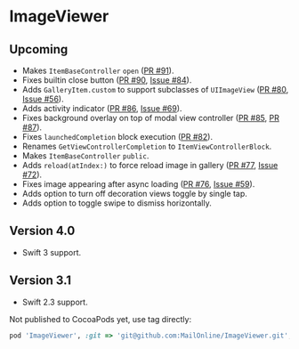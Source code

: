 # ImageViewer

## Upcoming

* Makes `ItemBaseController` `open` ([PR #91](https://github.com/MailOnline/ImageViewer/pull/91)).
* Fixes builtin close button ([PR #90](https://github.com/MailOnline/ImageViewer/pull/90), [Issue #84](https://github.com/MailOnline/ImageViewer/issues/84)).
* Adds `GalleryItem.custom` to support subclasses of `UIImageView` ([PR #80](https://github.com/MailOnline/ImageViewer/pull/80), [Issue #56](https://github.com/MailOnline/ImageViewer/issues/56)).
* Adds activity indicator ([PR #86](https://github.com/MailOnline/ImageViewer/pull/86), [Issue #69](https://github.com/MailOnline/ImageViewer/issues/69)).
* Fixes background overlay on top of modal view controller ([PR #85](https://github.com/MailOnline/ImageViewer/pull/85), [PR #87](https://github.com/MailOnline/ImageViewer/pull/87)).
* Fixes `launchedCompletion` block execution ([PR #82](https://github.com/MailOnline/ImageViewer/pull/82)).
* Renames `GetViewControllerCompletion` to `ItemViewControllerBlock`.
* Makes `ItemBaseController` `public`.
* Adds `reload(atIndex:)` to force reload image in gallery ([PR #77](https://github.com/MailOnline/ImageViewer/pull/77), [Issue #72](https://github.com/MailOnline/ImageViewer/issues/72)).
* Fixes image appearing after async loading ([PR #76](https://github.com/MailOnline/ImageViewer/pull/76), [Issue #59](https://github.com/MailOnline/ImageViewer/issues/59)).
* Adds option to turn off decoration views toggle by single tap.
* Adds option to toggle swipe to dismiss horizontally.

## Version 4.0

* Swift 3 support.

## Version 3.1

* Swift 2.3 support.

Not published to CocoaPods yet, use tag directly:
```ruby
pod 'ImageViewer', :git => 'git@github.com:MailOnline/ImageViewer.git', :tag => '3.1'
```
